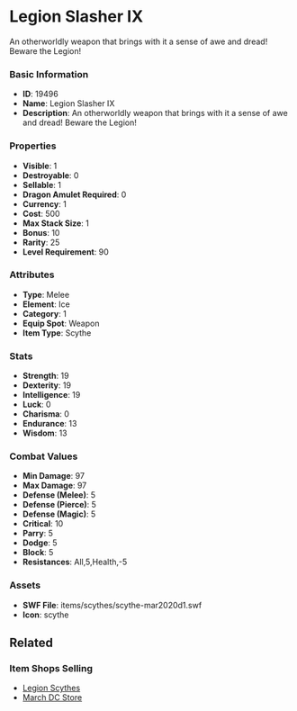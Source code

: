 # Legion Slasher IX

An otherworldly weapon that brings with it a sense of awe and dread! Beware the Legion!

### Basic Information

- **ID**: 19496
- **Name**: Legion Slasher IX
- **Description**: An otherworldly weapon that brings with it a sense of awe and dread! Beware the Legion!

### Properties

- **Visible**: 1
- **Destroyable**: 0
- **Sellable**: 1
- **Dragon Amulet Required**: 0
- **Currency**: 1
- **Cost**: 500
- **Max Stack Size**: 1
- **Bonus**: 10
- **Rarity**: 25
- **Level Requirement**: 90

### Attributes

- **Type**: Melee
- **Element**: Ice
- **Category**: 1
- **Equip Spot**: Weapon
- **Item Type**: Scythe

### Stats

- **Strength**: 19
- **Dexterity**: 19
- **Intelligence**: 19
- **Luck**: 0
- **Charisma**: 0
- **Endurance**: 13
- **Wisdom**: 13

### Combat Values

- **Min Damage**: 97
- **Max Damage**: 97
- **Defense (Melee)**: 5
- **Defense (Pierce)**: 5
- **Defense (Magic)**: 5
- **Critical**: 10
- **Parry**: 5
- **Dodge**: 5
- **Block**: 5
- **Resistances**: All,5,Health,-5

### Assets

- **SWF File**: items/scythes/scythe-mar2020d1.swf
- **Icon**: scythe

## Related

### Item Shops Selling

- [Legion Scythes](../item-shops/659-legion-scythes.md)
- [March DC Store](../item-shops/701-march-dc-store.md)

